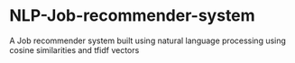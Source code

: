 # NLP-Job-recommender-system

A Job recommender system built using natural language processing using cosine similarities and tfidf vectors
